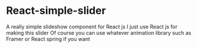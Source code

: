 # React-simple-slider
A really simple slideshow component for React js
I just use React js for making this slider
Of course you can use whatever animation library such as Framer or React spring if you want
